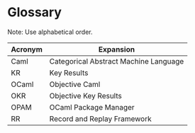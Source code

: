 # Glossary #

Note: Use alphabetical order.

Acronym | Expansion
------- | ---------
Caml    | Categorical Abstract Machine Language
KR      | Key Results
OCaml   | Objective Caml
OKR     | Objective Key Results
OPAM    | OCaml Package Manager
RR      | Record and Replay Framework
